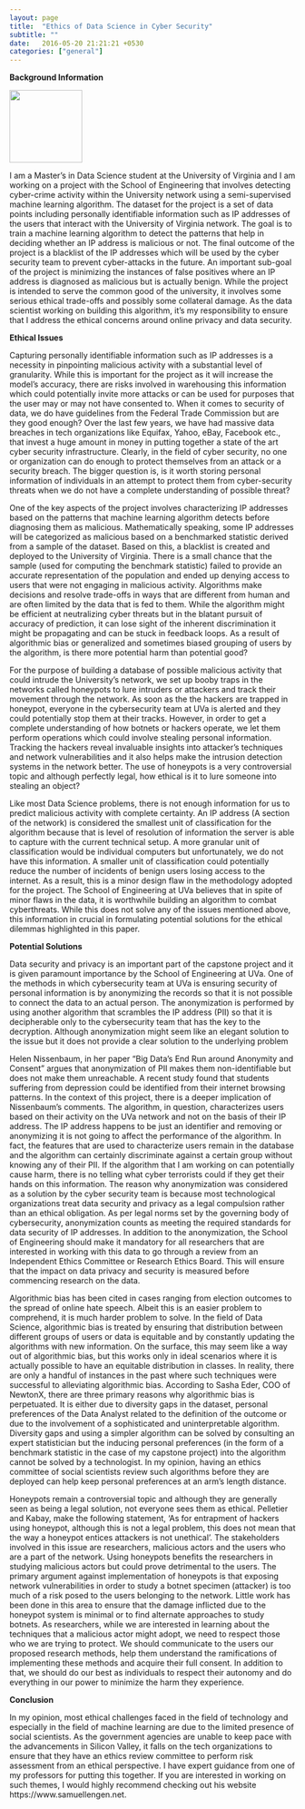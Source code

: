 ```yaml
---
layout: page
title:  "Ethics of Data Science in Cyber Security"
subtitle: ""
date:   2016-05-20 21:21:21 +0530
categories: ["general"]
---
```


**Background Information**

<img src="{{ '/assets/img/0*zVYvHSJYCIreI2Ln.jpg' | prepend: site.baseurl }}" id="about-img" style="width:128px;height:128px;"/>



<p>I am a Master’s in Data Science student at the University of Virginia and I am working on a project with the School of Engineering that involves detecting cyber-crime activity within the University network using a semi-supervised machine learning algorithm. The dataset for the project is a set of data points including personally identifiable information such as IP addresses of the users that interact with the University of Virginia network. The goal is to train a machine learning algorithm to detect the patterns that help in deciding whether an IP address is malicious or not. The final outcome of the project is a blacklist of the IP addresses which will be used by the cyber security team to prevent cyber-attacks in the future. An important sub-goal of the project is minimizing the instances of false positives where an IP address is diagnosed as malicious but is actually benign. While the project is intended to serve the common good of the university, it involves some serious ethical trade-offs and possibly some collateral damage. As the data scientist working on building this algorithm, it’s my responsibility to ensure that I address the ethical concerns around online privacy and data security.</p>

**Ethical Issues**

<p>Capturing personally identifiable information such as IP addresses is a necessity in pinpointing malicious activity with a substantial level of granularity. While this is important for the project as it will increase the model’s accuracy, there are risks involved in warehousing this information which could potentially invite more attacks or can be used for purposes that the user may or may not have consented to. When it comes to security of data, we do have guidelines from the Federal Trade Commission but are they good enough? Over the last few years, we have had massive data breaches in tech organizations like Equifax, Yahoo, eBay, Facebook etc., that invest a huge amount in money in putting together a state of the art cyber security infrastructure. Clearly, in the field of cyber security, no one or organization can do enough to protect themselves from an attack or a security breach. The bigger question is, is it worth storing personal information of individuals in an attempt to protect them from cyber-security threats when we do not have a complete understanding of possible threat?</p>

<p>One of the key aspects of the project involves characterizing IP addresses based on the patterns that machine learning algorithm detects before diagnosing them as malicious. Mathematically speaking, some IP addresses will be categorized as malicious based on a benchmarked statistic derived from a sample of the dataset. Based on this, a blacklist is created and deployed to the University of Virginia. There is a small chance that the sample (used for computing the benchmark statistic) failed to provide an accurate representation of the population and ended up denying access to users that were not engaging in malicious activity. Algorithms make decisions and resolve trade-offs in ways that are different from human and are often limited by the data that is fed to them. While the algorithm might be efficient at neutralizing cyber threats but in the blatant pursuit of accuracy of prediction, it can lose sight of the inherent discrimination it might be propagating and can be stuck in feedback loops. As a result of algorithmic bias or generalized and sometimes biased grouping of users by the algorithm, is there more potential harm than potential good?</p>

<p>For the purpose of building a database of possible malicious activity that could intrude the University’s network, we set up booby traps in the networks called honeypots to lure intruders or attackers and track their movement through the network. As soon as the the hackers are trapped in honeypot, everyone in the cybersecurity team at UVa is alerted and they could potentially stop them at their tracks. However, in order to get a complete understanding of how botnets or hackers operate, we let them perform operations which could involve stealing personal information. Tracking the hackers reveal invaluable insights into attacker’s techniques and network vulnerabilities and it also helps make the intrusion detection systems in the network better. The use of honeypots is a very controversial topic and although perfectly legal, how ethical is it to lure someone into stealing an object?</p>

<p>Like most Data Science problems, there is not enough information for us to predict malicious activity with complete certainty. An IP address (A section of the network) is considered the smallest unit of classification for the algorithm because that is level of resolution of information the server is able to capture with the current technical setup. A more granular unit of classification would be individual computers but unfortunately, we do not have this information. A smaller unit of classification could potentially reduce the number of incidents of benign users losing access to the internet. As a result, this is a minor design flaw in the methodology adopted for the project. The School of Engineering at UVa believes that in spite of minor flaws in the data, it is worthwhile building an algorithm to combat cyberthreats. While this does not solve any of the issues mentioned above, this information in crucial in formulating potential solutions for the ethical dilemmas highlighted in this paper.</p>

**Potential Solutions**

<p>Data security and privacy is an important part of the capstone project and it is given paramount importance by the School of Engineering at UVa. One of the methods in which cybersecurity team at UVa is ensuring security of personal information is by anonymizing the records so that it is not possible to connect the data to an actual person. The anonymization is performed by using another algorithm that scrambles the IP address (PII) so that it is decipherable only to the cybersecurity team that has the key to the decryption. Although anonymization might seem like an elegant solution to the issue but it does not provide a clear solution to the underlying problem</p>

<p>Helen Nissenbaum, in her paper “Big Data’s End Run around Anonymity and Consent” argues that anonymization of PII makes them non-identifiable but does not make them unreachable. A recent study found that students suffering from depression could be identified from their internet browsing patterns. In the context of this project, there is a deeper implication of Nissenbaum’s comments. The algorithm, in question, characterizes users based on their activity on the UVa network and not on the basis of their IP address. The IP address happens to be just an identifier and removing or anonymizing it is not going to affect the performance of the algorithm. In fact, the features that are used to characterize users remain in the database and the algorithm can certainly discriminate against a certain group without knowing any of their PII. If the algorithm that I am working on can potentially cause harm, there is no telling what cyber terrorists could if they get their hands on this information. The reason why anonymization was considered as a solution by the cyber security team is because most technological organizations treat data security and privacy as a legal compulsion rather than an ethical obligation. As per legal norms set by the governing body of cybersecurity, anonymization counts as meeting the required standards for data security of IP addresses. In addition to the anonymization, the School of Engineering should make it mandatory for all researchers that are interested in working with this data to go through a review from an Independent Ethics Committee or Research Ethics Board. This will ensure that the impact on data privacy and security is measured before commencing research on the data.</p>

<p>Algorithmic bias has been cited in cases ranging from election outcomes to the spread of online hate speech. Albeit this is an easier problem to comprehend, it is much harder problem to solve. In the field of Data Science, algorithmic bias is treated by ensuring that distribution between different groups of users or data is equitable and by constantly updating the algorithms with new information. On the surface, this may seem like a way out of algorithmic bias, but this works only in ideal scenarios where it is actually possible to have an equitable distribution in classes. In reality, there are only a handful of instances in the past where such techniques were successful to alleviating algorithmic bias. According to Sasha Eder, COO of NewtonX, there are three primary reasons why algorithmic bias is perpetuated. It is either due to diversity gaps in the dataset, personal preferences of the Data Analyst related to the definition of the outcome or due to the involvement of a sophisticated and uninterpretable algorithm. Diversity gaps and using a simpler algorithm can be solved by consulting an expert statistician but the inducing personal preferences (in the form of a benchmark statistic in the case of my capstone project) into the algorithm cannot be solved by a technologist. In my opinion, having an ethics committee of social scientists review such algorithms before they are deployed can help keep personal preferences at an arm’s length distance.</p>

<p>Honeypots remain a controversial topic and although they are generally seen as being a legal solution, not everyone sees them as ethical. Pelletier and Kabay, make the following statement, ‘As for entrapment of hackers using honeypot, although this is not a legal problem, this does not mean that the way a honeypot entices attackers is not unethical’. The stakeholders involved in this issue are researchers, malicious actors and the users who are a part of the network. Using honeypots benefits the researchers in studying malicious actors but could prove detrimental to the users. The primary argument against implementation of honeypots is that exposing network vulnerabilities in order to study a botnet specimen (attacker) is too much of a risk posed to the users belonging to the network. Little work has been done in this area to ensure that the damage inflicted due to the honeypot system is minimal or to find alternate approaches to study botnets. As researchers, while we are interested in learning about the techniques that a malicious actor might adopt, we need to respect those who we are trying to protect. We should communicate to the users our proposed research methods, help them understand the ramifications of implementing these methods and acquire their full consent. In addition to that, we should do our best as individuals to respect their autonomy and do everything in our power to minimize the harm they experience.</p>

**Conclusion**

<p>In my opinion, most ethical challenges faced in the field of technology and especially in the field of machine learning are due to the limited presence of social scientists. As the government agencies are unable to keep pace with the advancements in Silicon Valley, it falls on the tech organizations to ensure that they have an ethics review committee to perform risk assessment from an ethical perspective.
I have expert guidance from one of my professors for putting this together. If you are interested in working on such themes, I would highly recommend checking out his website https://www.samuellengen.net.</p>

